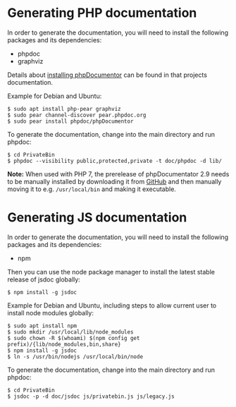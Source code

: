 Generating PHP documentation
============================

In order to generate the documentation, you will need to install the following
packages and its dependencies:
* phpdoc
* graphviz

Details about
[installing phpDocumentor](https://phpdoc.org/docs/latest/getting-started/installing.html)
can be found in that projects documentation.

Example for Debian and Ubuntu:
```console
$ sudo apt install php-pear graphviz
$ sudo pear channel-discover pear.phpdoc.org
$ sudo pear install phpdoc/phpDocumentor
```

To generate the documentation, change into the main directory and run phpdoc:
```console
$ cd PrivateBin
$ phpdoc --visibility public,protected,private -t doc/phpdoc -d lib/
```

**Note:** When used with PHP 7, the prerelease of phpDocumentator 2.9 needs to be
manually installed by downloading it from
[GitHub](https://github.com/phpDocumentor/phpDocumentor2/releases/download/v2.9.0/phpDocumentor.phar)
and then manually moving it to e.g. `/usr/local/bin` and making it executable.

Generating JS documentation
============================

In order to generate the documentation, you will need to install the following
packages and its dependencies:
* npm

Then you can use the node package manager to install the latest stable release
of jsdoc globally:

```console
$ npm install -g jsdoc
```

Example for Debian and Ubuntu, including steps to allow current user to install
node modules globally:
```console
$ sudo apt install npm
$ sudo mkdir /usr/local/lib/node_modules
$ sudo chown -R $(whoami) $(npm config get prefix)/{lib/node_modules,bin,share}
$ npm install -g jsdoc
$ ln -s /usr/bin/nodejs /usr/local/bin/node
```

To generate the documentation, change into the main directory and run phpdoc:
```console
$ cd PrivateBin
$ jsdoc -p -d doc/jsdoc js/privatebin.js js/legacy.js
```

